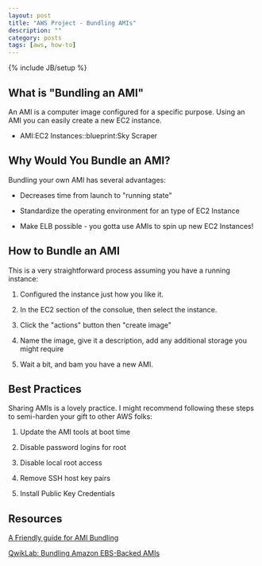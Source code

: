 ```yaml
---
layout: post
title: "AWS Project - Bundling AMIs"
description: ""
category: posts
tags: [aws, how-to]
---
```

{% include JB/setup %}

## What is "Bundling an AMI"
An AMI is a computer image configured for a specific purpose. Using an AMI you can easily create a new EC2 instance. 

 - AMI:EC2 Instances::blueprint:Sky Scraper


## Why Would You Bundle an AMI?
Bundling your own AMI has several advantages:

- Decreases time from launch to "running state"

- Standardize the operating environment for an type of EC2 Instance

- Make ELB possible - you gotta use AMIs to spin up new EC2 Instances!

## How to Bundle an AMI
This is a very straightforward process assuming you have a running instance:

1. Configured the instance just how you like it.

1. In the EC2 section of the consolue, then select the instance. 

2. Click the "actions" button then "create image"

3. Name the image, give it a description, add any additional storage you might require

4. Wait a bit, and bam you have a new AMI. 

## Best Practices

Sharing AMIs is a lovely practice. I might recommend following these steps to semi-harden your gift to other AWS folks:

1. Update the AMI tools at boot time

2. Disable password logins for root

3. Disable local root access

4. Remove SSH host key pairs

3. Install Public Key Credentials


## Resources

[A Friendly guide for AMI Bundling](http://docs.aws.amazon.com/AWSEC2/latest/UserGuide/sharing-amis.html)

[QwikLab: Bundling Amazon EBS-Backed AMIs](https://qwiklabs.com/focuses/2547)